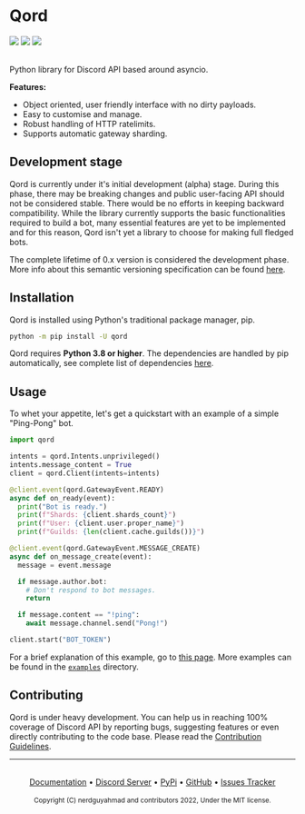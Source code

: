 
# Qord

<div>
  <img src="https://img.shields.io/discord/940601074031677448?color=%234069e2&label=Discord">
  <img src="https://img.shields.io/pypi/dm/qord?color=%233674a5">
  <img src="https://img.shields.io/github/commit-activity/w/nerdguyahmad/qord">
</div><br>

Python library for Discord API based around asyncio.

**Features:**

- Object oriented, user friendly interface with no dirty payloads.
- Easy to customise and manage.
- Robust handling of HTTP ratelimits.
- Supports automatic gateway sharding.

## Development stage
Qord is currently under it's initial development (alpha) stage. During this phase, there may be breaking changes and public user-facing API should not be considered stable. There would be no efforts in keeping backward compatibility. While the library currently supports the basic functionalities required to build a bot, many essential features are yet to be implemented and for this reason, Qord isn't yet a library to choose for making full fledged bots.

The complete lifetime of 0.x version is considered the development phase. More info about this semantic versioning specification can be found [here](https://semver.org/#spec-item-4).

## Installation
Qord is installed using Python's traditional package manager, pip.
```bash
python -m pip install -U qord
```

Qord requires **Python 3.8 or higher**. The dependencies are handled by pip automatically, see complete list of dependencies [here](https://github.com/nerdguyahmad/qord/blob/main/requirements.txt).

## Usage
To whet your appetite, let's get a quickstart with an example of a simple "Ping-Pong" bot.
```py
import qord

intents = qord.Intents.unprivileged()
intents.message_content = True
client = qord.Client(intents=intents)

@client.event(qord.GatewayEvent.READY)
async def on_ready(event):
  print("Bot is ready.")
  print(f"Shards: {client.shards_count}")
  print(f"User: {client.user.proper_name}")
  print(f"Guilds: {len(client.cache.guilds())}")

@client.event(qord.GatewayEvent.MESSAGE_CREATE)
async def on_message_create(event):
  message = event.message

  if message.author.bot:
    # Don't respond to bot messages.
    return

  if message.content == "!ping":
    await message.channel.send("Pong!")

client.start("BOT_TOKEN")
```

For a brief explanation of this example, go to [this page](https://github.com/nerdguyahmad/qord/blob/master/examples/basic.py). More examples can be found in the [`examples`](https://github.com/nerdguyahmad/qord/blob/master/examples) directory.

## Contributing
Qord is under heavy development. You can help us in reaching 100% coverage of Discord API by reporting bugs, suggesting features or even directly contributing to the code base. Please read the [Contribution Guidelines](https://github.com/nerdguyahmad/qord/blob/main/CONTRIBUTING.MD).

----

<br>
<div align="center">
  <a href="https://qord.rtfd.io">Documentation</a> • <a href="https://discord.gg/nE9cGtzayA">Discord Server</a> • <a href="https://pypi.org/project/qord">PyPi</a>
  • <a href="https://github.com/nerdguyahmad/qord">GitHub</a> • <a href="https://github.com/nerdguyahmad/qord/issues">Issues Tracker</a>
  <br><br>
  <sup>Copyright (C) nerdguyahmad and contributors 2022, Under the MIT license.</sup>
</p>
